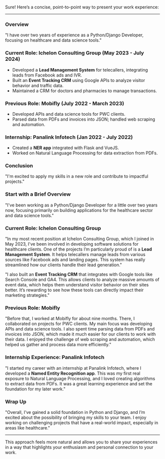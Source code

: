 Sure! Here’s a concise, point-to-point way to present your work experience:

---

### Overview
"I have over two years of experience as a Python/Django Developer, focusing on healthcare and data science tools."

### Current Role: Ichelon Consulting Group (May 2023 - July 2024)
- Developed a **Lead Management System** for telecallers, integrating leads from Facebook ads and IVR.
- Built an **Event Tracking CRM** using Google APIs to analyze visitor behavior and traffic data.
- Maintained a CRM for doctors and pharmacies to manage transactions.

### Previous Role: Mobifly (July 2022 - March 2023)
- Developed APIs and data science tools for PWC clients.
- Parsed data from PDFs and invoices into JSON; handled web scraping and automation.

### Internship: Panalink Infotech (Jan 2022 - July 2022)
- Created a **NER app** integrated with Flask and VueJS.
- Worked on Natural Language Processing for data extraction from PDFs.

### Conclusion
"I'm excited to apply my skills in a new role and contribute to impactful projects."







### Start with a Brief Overview
"I've been working as a Python/Django Developer for a little over two years now, focusing primarily on building applications for the healthcare sector and data science tools."

### Current Role: Ichelon Consulting Group
"In my most recent position at Ichelon Consulting Group, which I joined in May 2023, I've been involved in developing software solutions for healthcare clients. One of the projects I’m particularly proud of is a **Lead Management System**. It helps telecallers manage leads from various sources like Facebook ads and landing pages. This system has really streamlined how our clients handle their lead generation."

"I also built an **Event Tracking CRM** that integrates with Google tools like Search Console and GA4. This allows clients to analyze massive amounts of event data, which helps them understand visitor behavior on their sites better. It’s rewarding to see how these tools can directly impact their marketing strategies."

### Previous Role: Mobifly
"Before that, I worked at Mobifly for about nine months. There, I collaborated on projects for PWC clients. My main focus was developing APIs and data science tools. I also spent time parsing data from PDFs and invoices into JSON, which made it much easier for our clients to work with their data. I enjoyed the challenge of web scraping and automation, which helped us gather and process data more efficiently."

### Internship Experience: Panalink Infotech
"I started my career with an internship at Panalink Infotech, where I developed a **Named Entity Recognition app**. This was my first real exposure to Natural Language Processing, and I loved creating algorithms to extract data from PDFs. It was a great learning experience and set the foundation for my later work."

### Wrap Up
"Overall, I’ve gained a solid foundation in Python and Django, and I’m excited about the possibility of bringing my skills to your team. I enjoy working on challenging projects that have a real-world impact, especially in areas like healthcare."

---

This approach feels more natural and allows you to share your experiences in a way that highlights your enthusiasm and personal connection to your work.